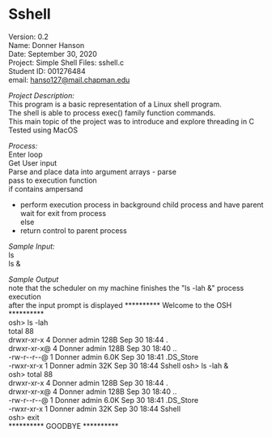 #  Sshell  

Version: 0.2  
Name: Donner Hanson  
Date: September 30, 2020  
Project: Simple Shell
Files: sshell.c  
Student ID: 001276484  
email: hanso127@mail.chapman.edu  

*Project Description:*  
This program is a basic representation of a Linux shell program.  
The shell is able to process exec() family function commands.  
This main topic of the project was to introduce and explore threading in C  
Tested using MacOS  

*Process:*  
Enter loop  
Get User input  
Parse and place data into argument arrays - parse  
pass to execution function  
if contains ampersand
*  perform execution process in background child process and have parent wait for exit from process  
else  
*  return control to parent process  

*Sample Input:*  
ls  
ls &  

*Sample Output*  
note that the scheduler on my machine finishes the "ls -lah &" process execution  
after the input prompt is displayed 
********** Welcome to the OSH **********  
osh> ls -lah  
total 88  
drwxr-xr-x  4 Donner  admin   128B Sep 30 18:44 .  
drwxr-xr-x@ 4 Donner  admin   128B Sep 30 18:40 ..  
-rw-r--r--@ 1 Donner  admin   6.0K Sep 30 18:41 .DS_Store  
-rwxr-xr-x  1 Donner  admin    32K Sep 30 18:44 Sshell
osh> ls -lah &  
osh> total 88  
drwxr-xr-x  4 Donner  admin   128B Sep 30 18:44 .  
drwxr-xr-x@ 4 Donner  admin   128B Sep 30 18:40 ..  
-rw-r--r--@ 1 Donner  admin   6.0K Sep 30 18:41 .DS_Store  
-rwxr-xr-x  1 Donner  admin    32K Sep 30 18:44 Sshell  
osh> exit  
********** GOODBYE **********  

